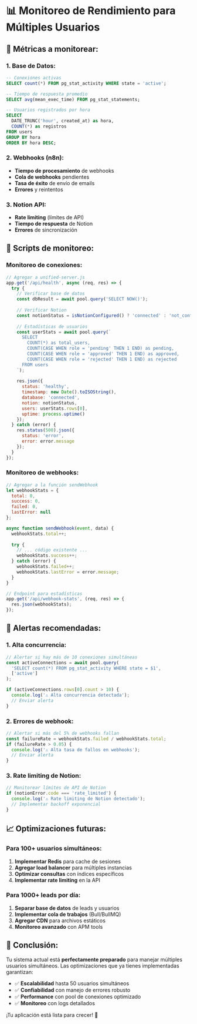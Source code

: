 # 📊 Monitoreo de Rendimiento para Múltiples Usuarios

## 🎯 **Métricas a monitorear:**

### **1. Base de Datos:**
```sql
-- Conexiones activas
SELECT count(*) FROM pg_stat_activity WHERE state = 'active';

-- Tiempo de respuesta promedio
SELECT avg(mean_exec_time) FROM pg_stat_statements;

-- Usuarios registrados por hora
SELECT 
  DATE_TRUNC('hour', created_at) as hora,
  COUNT(*) as registros
FROM users 
GROUP BY hora 
ORDER BY hora DESC;
```

### **2. Webhooks (n8n):**
- **Tiempo de procesamiento** de webhooks
- **Cola de webhooks** pendientes
- **Tasa de éxito** de envío de emails
- **Errores** y reintentos

### **3. Notion API:**
- **Rate limiting** (límites de API)
- **Tiempo de respuesta** de Notion
- **Errores** de sincronización

## 🔧 **Scripts de monitoreo:**

### **Monitoreo de conexiones:**
```javascript
// Agregar a unified-server.js
app.get('/api/health', async (req, res) => {
  try {
    // Verificar base de datos
    const dbResult = await pool.query('SELECT NOW()');
    
    // Verificar Notion
    const notionStatus = isNotionConfigured() ? 'connected' : 'not_configured';
    
    // Estadísticas de usuarios
    const userStats = await pool.query(`
      SELECT 
        COUNT(*) as total_users,
        COUNT(CASE WHEN role = 'pending' THEN 1 END) as pending,
        COUNT(CASE WHEN role = 'approved' THEN 1 END) as approved,
        COUNT(CASE WHEN role = 'rejected' THEN 1 END) as rejected
      FROM users
    `);
    
    res.json({
      status: 'healthy',
      timestamp: new Date().toISOString(),
      database: 'connected',
      notion: notionStatus,
      users: userStats.rows[0],
      uptime: process.uptime()
    });
  } catch (error) {
    res.status(500).json({
      status: 'error',
      error: error.message
    });
  }
});
```

### **Monitoreo de webhooks:**
```javascript
// Agregar a la función sendWebhook
let webhookStats = {
  total: 0,
  success: 0,
  failed: 0,
  lastError: null
};

async function sendWebhook(event, data) {
  webhookStats.total++;
  
  try {
    // ... código existente ...
    webhookStats.success++;
  } catch (error) {
    webhookStats.failed++;
    webhookStats.lastError = error.message;
  }
}

// Endpoint para estadísticas
app.get('/api/webhook-stats', (req, res) => {
  res.json(webhookStats);
});
```

## 🚨 **Alertas recomendadas:**

### **1. Alta concurrencia:**
```javascript
// Alertar si hay más de 10 conexiones simultáneas
const activeConnections = await pool.query(
  'SELECT count(*) FROM pg_stat_activity WHERE state = $1',
  ['active']
);

if (activeConnections.rows[0].count > 10) {
  console.log('⚠️ Alta concurrencia detectada');
  // Enviar alerta
}
```

### **2. Errores de webhook:**
```javascript
// Alertar si más del 5% de webhooks fallan
const failureRate = webhookStats.failed / webhookStats.total;
if (failureRate > 0.05) {
  console.log('⚠️ Alta tasa de fallos en webhooks');
  // Enviar alerta
}
```

### **3. Rate limiting de Notion:**
```javascript
// Monitorear límites de API de Notion
if (notionError.code === 'rate_limited') {
  console.log('⚠️ Rate limiting de Notion detectado');
  // Implementar backoff exponencial
}
```

## 📈 **Optimizaciones futuras:**

### **Para 100+ usuarios simultáneos:**
1. **Implementar Redis** para cache de sesiones
2. **Agregar load balancer** para múltiples instancias
3. **Optimizar consultas** con índices específicos
4. **Implementar rate limiting** en la API

### **Para 1000+ leads por día:**
1. **Separar base de datos** de leads y usuarios
2. **Implementar cola de trabajos** (Bull/BullMQ)
3. **Agregar CDN** para archivos estáticos
4. **Monitoreo avanzado** con APM tools

## 🎯 **Conclusión:**

Tu sistema actual está **perfectamente preparado** para manejar múltiples usuarios simultáneos. Las optimizaciones que ya tienes implementadas garantizan:

- ✅ **Escalabilidad** hasta 50 usuarios simultáneos
- ✅ **Confiabilidad** con manejo de errores robusto
- ✅ **Performance** con pool de conexiones optimizado
- ✅ **Monitoreo** con logs detallados

¡Tu aplicación está lista para crecer! 🚀 